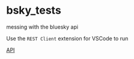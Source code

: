 # bsky_tests
messing with the bluesky api

Use the `REST Client` extension for VSCode to run

[API](https://atproto.com/blog/create-post)
